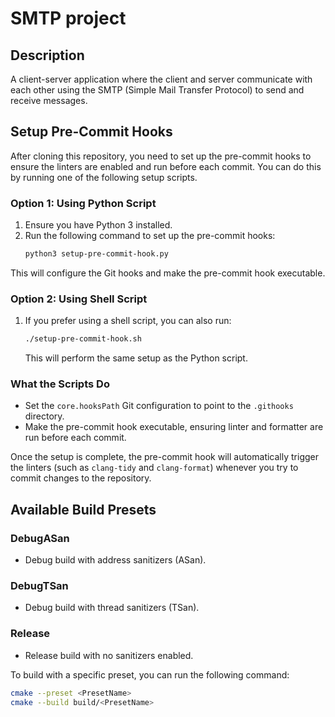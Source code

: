 # SMTP project 

## Description
A client-server application where the client and server communicate with each other using the SMTP (Simple Mail Transfer Protocol) to send and receive messages.

## Setup Pre-Commit Hooks

After cloning this repository, you need to set up the pre-commit hooks to ensure the linters are enabled and run before each commit. You can do this by running one of the following setup scripts.

### Option 1: Using Python Script
1. Ensure you have Python 3 installed.
2. Run the following command to set up the pre-commit hooks:
   ```bash
   python3 setup-pre-commit-hook.py
   ```

This will configure the Git hooks and make the pre-commit hook executable.

### Option 2: Using Shell Script
1. If you prefer using a shell script, you can also run:
   ```bash
   ./setup-pre-commit-hook.sh
   ```
   This will perform the same setup as the Python script.

### What the Scripts Do

- Set the `core.hooksPath` Git configuration to point to the `.githooks` directory.
- Make the pre-commit hook executable, ensuring linter and formatter are run before each commit.

Once the setup is complete, the pre-commit hook will automatically trigger the linters (such as `clang-tidy` and `clang-format`) whenever you try to commit changes to the repository.

## Available Build Presets

### DebugASan
- Debug build with address sanitizers (ASan).

### DebugTSan
- Debug build with thread sanitizers (TSan).

### Release
- Release build with no sanitizers enabled. 

To build with a specific preset, you can run the following command:
```bash
cmake --preset <PresetName>
cmake --build build/<PresetName>
```
